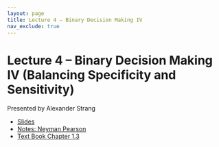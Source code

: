 ```yaml
---
layout: page
title: Lecture 4 – Binary Decision Making IV 
nav_exclude: true
---
```


# Lecture 4 – Binary Decision Making IV (Balancing Specificity and Sensitivity)

Presented by Alexander Strang

- [Slides](https://docs.google.com/presentation/d/1H4fWtrzVh-LSnx6pehEYDm41ndcAdk7NFVULpU5wwDA/edit?usp=sharing)
- [Notes: Neyman Pearson](https://drive.google.com/file/d/1uih0hyZkwJaAun5iMG1ZDdrFo8sTEZJj/view?usp=sharing)
- [Text Book Chapter 1.3](https://data102.org/ds-102-book/content/chapters/01/03_multiple_tests.html)
